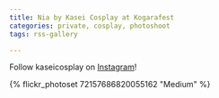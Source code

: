 ```yaml
---
title: Nia by Kasei Cosplay at Kogarafest
categories: private, cosplay, photoshoot
tags: rss-gallery

---
```


Follow kaseicosplay on [Instagram](https://www.instagram.com/kaseicosplay)!

{% flickr_photoset 72157686820055162 "Medium" %}